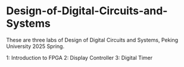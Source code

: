 # Design-of-Digital-Circuits-and-Systems

These are three labs of Design of Digital Circuits and Systems, Peking University 2025 Spring.

1: Introduction to FPGA
2: Display Controller
3: Digital Timer
